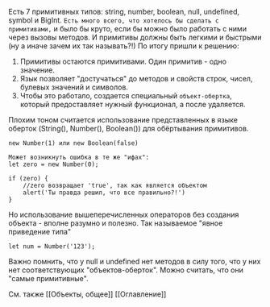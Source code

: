 Есть 7 примитивных типов: string, number, boolean, null, undefined, symbol и BigInt. 
`Есть много всего, что хотелось бы сделать с примитивами,` и было бы круто, если бы можно было работать с ними через вызовы методов.
И примитивы должны быть легкими и быстрыми (ну а иначе зачем их так называть?!)
По итогу пришли к решению:
1. Примитивы остаются примитивами. Один примитив - одно значение.
2. Язык позволяет "достучаться" до методов и свойств строк, чисел, булевых значений и символов.
3. Чтобы это работало, создается специальный `объект-обертка`, который предоставляет нужный функционал, а после удаляется.

Плохим тоном считается использование представленных в языке оберток (String(), Number(), Boolean()) для обёртывания примитивов.
```
new Number(1) или new Boolean(false)

Может возникнуть ошибка в те же "ифах":
let zero = new Number(0);

if (zero) {
	//zero возвращает 'true', так как является объектом
	alert('Ты правда решил, что все правильно?!')
}
```
Но использование вышеперечисленных операторов без создания объекта - вполне разумно и полезно.
Так называемое "явное приведение типа"
```
let num = Number('123');
```
Важно помнить, что у null и undefined нет методов в силу того, что у них нет соответствующих "объектов-оберток". Можно считать, что они "самые примитивные".

См. также [[Объекты, общее]]
[[Оглавление]]